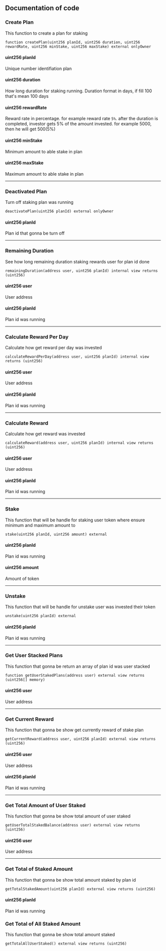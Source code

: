 ## Documentation of code

### Create Plan
 
This function to create a plan for staking 

``
function createPlan(uint256 planId, uint256 duration, uint256 rewardRate, uint256 minStake, uint256 maxStake) external onlyOwner 
``
#### uint256 planId 
Unique number identifiation plan
#### uint256 duration 
How long duration for staking running. Duration format in days, if fill 100 that's mean 100 days
#### uint256 rewardRate 
Reward rate in percentage. for example reward rate `5%`. after the duration is completed, investor gets 5% of the amount invested. for example 5000, then he will get 500(5%)
#### uint256 minStake 
Minimum amount to able stake in plan
#### uint256 maxStake 
Maximum amount to able stake in plan

---
### Deactivated Plan
Turn off staking plan was running

``
deactivatePlan(uint256 planId) external onlyOwner 
``
#### uint256 planId 
Plan id that gonna be turn off

---
### Remaining Duration
See how long remaining duration staking rewards user  for plan id done

``
remainingDuration(address user, uint256 planId) internal view returns (uint256)
``
#### uint256 user 
User address 
#### uint256 planId 
Plan id was running

---
### Calculate Reward Per Day 
Calculate how get reward per day was invested  

``
calculateRewardPerDay(address user, uint256 planId) internal view returns (uint256)
``
#### uint256 user 
User address
#### uint256 planId 
Plan id was running

---
### Calculate Reward 
Calculate how get reward was invested  

``
calculateReward(address user, uint256 planId) internal view returns (uint256)
``
#### uint256 user 
User address
#### uint256 planId 
Plan id was running

---
### Stake
This function that will be handle for staking user token where ensure minimum and maximum amount to 

``
stake(uint256 planId, uint256 amount) external
``
#### uint256 planId 
Plan id was running
#### uint256 amount 
Amount of token

---
### Unstake
This function that will be handle for unstake user was invested their token

``
unstake(uint256 planId) external
``
#### uint256 planId 
Plan id was running

---
### Get User Stacked Plans
This function that gonna be return an array of plan id was user stacked

``
function getUserStakedPlans(address user) external view returns (uint256[] memory) 
``
#### uint256 user 
User address

---
### Get Current Reward
This function that gonna be show get currently reward of stake plan

``
getCurrentReward(address user, uint256 planId) external view returns (uint256)
``

#### uint256 user 
User address
#### uint256 planId 
Plan id was running

---
### Get Total Amount of User Staked
This function that gonna be show total amount of user staked

``
getUserTotalStakedBalance(address user) external view returns (uint256)
``

#### uint256 user 
User address

---
### Get Total of Staked Amount
This function that gonna be show total amount staked by plan id

``
getTotalStakedAmount(uint256 planId) external view returns (uint256)
``

#### uint256 planId 
Plan id was running

### Get Total of All Staked Amount
This function that gonna be show total amount staked

``
getTotalAllUserStaked() external view returns (uint256)
``

